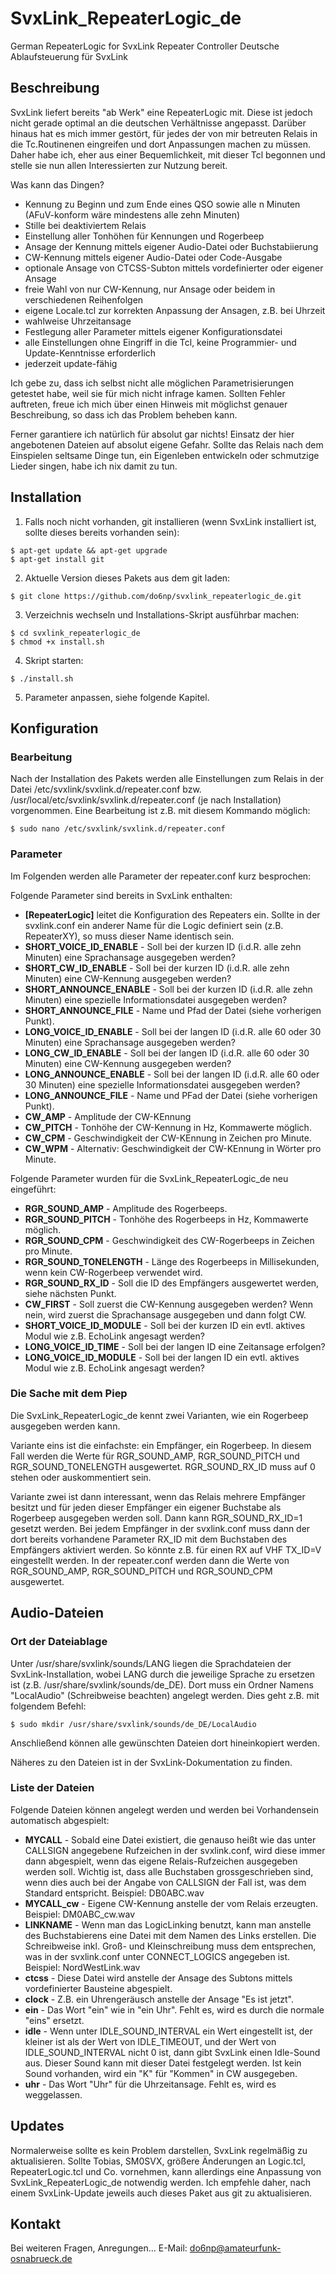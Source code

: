 # SvxLink_RepeaterLogic_de
German RepeaterLogic for SvxLink Repeater Controller
Deutsche Ablaufsteuerung für SvxLink

## Beschreibung

SvxLink liefert bereits "ab Werk" eine RepeaterLogic mit. Diese ist jedoch nicht gerade optimal an die deutschen Verhältnisse angepasst. Darüber hinaus hat es mich immer gestört, für jedes der von mir betreuten Relais in die Tc.Routinenen eingreifen und dort Anpassungen machen zu müssen. Daher habe ich, eher aus einer Bequemlichkeit, mit dieser Tcl begonnen und stelle sie nun allen Interessierten zur Nutzung bereit.

Was kann das Dingen?
* Kennung zu Beginn und zum Ende eines QSO sowie alle n Minuten (AFuV-konform wäre mindestens alle zehn Minuten)
* Stille bei deaktiviertem Relais
* Einstellung aller Tonhöhen für Kennungen und Rogerbeep
* Ansage der Kennung mittels eigener Audio-Datei oder Buchstabiierung
* CW-Kennung mittels eigener Audio-Datei oder Code-Ausgabe
* optionale Ansage von CTCSS-Subton mittels vordefinierter oder eigener Ansage
* freie Wahl von nur CW-Kennung, nur Ansage oder beidem in verschiedenen Reihenfolgen
* eigene Locale.tcl zur korrekten Anpassung der Ansagen, z.B. bei Uhrzeit
* wahlweise Uhrzeitansage
* Festlegung aller Parameter mittels eigener Konfigurationsdatei
* alle Einstellungen ohne Eingriff in die Tcl, keine Programmier- und Update-Kenntnisse erforderlich
* jederzeit update-fähig

Ich gebe zu, dass ich selbst nicht alle möglichen Parametrisierungen getestet habe, weil sie für mich nicht infrage kamen. Sollten Fehler auftreten, freue ich mich über einen Hinweis mit möglichst genauer Beschreibung, so dass ich das Problem beheben kann.

Ferner garantiere ich natürlich für absolut gar nichts! Einsatz der hier angebotenen Dateien auf absolut eigene Gefahr. Sollte das Relais nach dem Einspielen seltsame Dinge tun, ein Eigenleben entwickeln oder schmutzige Lieder singen, habe ich nix damit zu tun.

## Installation

1. Falls noch nicht vorhanden, git installieren (wenn SvxLink installiert ist, sollte dieses bereits vorhanden sein):

```
$ apt-get update && apt-get upgrade
$ apt-get install git
```

2. Aktuelle Version dieses Pakets aus dem git laden:

```
$ git clone https://github.com/do6np/svxlink_repeaterlogic_de.git
```

3. Verzeichnis wechseln und Installations-Skript ausführbar machen:

```
$ cd svxlink_repeaterlogic_de
$ chmod +x install.sh
```

4. Skript starten:

```
$ ./install.sh
```

5. Parameter anpassen, siehe folgende Kapitel.

## Konfiguration

### Bearbeitung

Nach der Installation des Pakets werden alle Einstellungen zum Relais in der Datei /etc/svxlink/svxlink.d/repeater.conf bzw. /usr/local/etc/svxlink/svxlink.d/repeater.conf (je nach Installation) vorgenommen. Eine Bearbeitung ist z.B. mit diesem Kommando möglich:

```
$ sudo nano /etc/svxlink/svxlink.d/repeater.conf
```

### Parameter

Im Folgenden werden alle Parameter der repeater.conf kurz besprochen:

Folgende Parameter sind bereits in SvxLink enthalten:
* __[RepeaterLogic]__ leitet die Konfiguration des Repeaters ein. Sollte in der svxlink.conf ein anderer Name für die Logic definiert sein (z.B. RepeaterXY), so muss dieser Name identisch sein.
* __SHORT_VOICE_ID_ENABLE__ - Soll bei der kurzen ID (i.d.R. alle zehn Minuten) eine Sprachansage ausgegeben werden?
* __SHORT_CW_ID_ENABLE__ - Soll bei der kurzen ID (i.d.R. alle zehn Minuten) eine CW-Kennung ausgegeben werden?
* __SHORT_ANNOUNCE_ENABLE__ - Soll bei der kurzen ID (i.d.R. alle zehn Minuten) eine spezielle Informationsdatei ausgegeben werden?
* __SHORT_ANNOUNCE_FILE__ - Name und Pfad der Datei (siehe vorherigen Punkt).
* __LONG_VOICE_ID_ENABLE__ - Soll bei der langen ID (i.d.R. alle 60 oder 30 Minuten) eine Sprachansage ausgegeben werden?
* __LONG_CW_ID_ENABLE__ - Soll bei der langen ID (i.d.R. alle 60 oder 30 Minuten) eine CW-Kennung ausgegeben werden?
* __LONG_ANNOUNCE_ENABLE__ - Soll bei der langen ID (i.d.R. alle 60 oder 30 Minuten) eine spezielle Informationsdatei ausgegeben werden?
* __LONG_ANNOUNCE_FILE__ - Name und PFad der Datei (siehe vorherigen Punkt).
* __CW_AMP__ - Amplitude der CW-KEnnung
* __CW_PITCH__ - Tonhöhe der CW-Kennung in Hz, Kommawerte möglich.
* __CW_CPM__ - Geschwindigkeit der CW-KEnnung in Zeichen pro Minute.
* __CW_WPM__ - Alternativ: Geschwindigkeit der CW-KEnnung in Wörter pro Minute.

Folgende Parameter wurden für die SvxLink_RepeaterLogic_de neu eingeführt:
* __RGR_SOUND_AMP__ - Amplitude des Rogerbeeps.
* __RGR_SOUND_PITCH__ - Tonhöhe des Rogerbeeps in Hz, Kommawerte möglich.
* __RGR_SOUND_CPM__ - Geschwindigkeit des CW-Rogerbeeps in Zeichen pro Minute.
* __RGR_SOUND_TONELENGTH__ - Länge des Rogerbeeps in Millisekunden, wenn kein CW-Rogerbeep verwendet wird.
* __RGR_SOUND_RX_ID__ - Soll die ID des Empfängers ausgewertet werden, siehe nächsten Punkt.
* __CW_FIRST__ - Soll zuerst die CW-Kennung ausgegeben werden? Wenn nein, wird zuerst die Sprachansage ausgegeben und dann folgt CW.
* __SHORT_VOICE_ID_MODULE__ - Soll bei der kurzen ID ein evtl. aktives Modul wie z.B. EchoLink angesagt werden?
* __LONG_VOICE_ID_TIME__ - Soll bei der langen ID eine Zeitansage erfolgen?
* __LONG_VOICE_ID_MODULE__ - Soll bei der langen ID ein evtl. aktives Modul wie z.B. EchoLink angesagt werden?

### Die Sache mit dem Piep

Die SvxLink_RepeaterLogic_de kennt zwei Varianten, wie ein Rogerbeep ausgegeben werden kann.

Variante eins ist die einfachste: ein Empfänger, ein Rogerbeep. In diesem Fall werden die Werte für RGR_SOUND_AMP, RGR_SOUND_PITCH und RGR_SOUND_TONELENGTH ausgewertet. RGR_SOUND_RX_ID muss auf 0 stehen oder auskommentiert sein.

Variante zwei ist dann interessant, wenn das Relais mehrere Empfänger besitzt und für jeden dieser Empfänger ein eigener Buchstabe als Rogerbeep ausgegeben werden soll. Dann kann RGR_SOUND_RX_ID=1 gesetzt werden. Bei jedem Empfänger in der svxlink.conf muss dann der dort bereits vorhandene Parameter RX_ID mit dem Buchstaben des Empfängers aktiviert werden. So könnte z.B. für einen RX auf VHF TX_ID=V eingestellt werden. In der repeater.conf werden dann die Werte von RGR_SOUND_AMP, RGR_SOUND_PITCH und RGR_SOUND_CPM ausgewertet.

## Audio-Dateien

### Ort der Dateiablage

Unter /usr/share/svxlink/sounds/LANG liegen die Sprachdateien der SvxLink-Installation, wobei LANG durch die jeweilige Sprache zu ersetzen ist (z.B. /usr/share/svxlink/sounds/de_DE). Dort muss ein Ordner Namens "LocalAudio" (Schreibweise beachten) angelegt werden. Dies geht z.B. mit folgendem Befehl:

```
$ sudo mkdir /usr/share/svxlink/sounds/de_DE/LocalAudio
```

Anschließend können alle gewünschten Dateien dort hineinkopiert werden.

Näheres zu den Dateien ist in der SvxLink-Dokumentation zu finden.

### Liste der Dateien

Folgende Dateien können angelegt werden und werden bei Vorhandensein automatisch abgespielt:

* __MYCALL__ - Sobald eine Datei existiert, die genauso heißt wie das unter CALLSIGN angegebene Rufzeichen in der svxlink.conf, wird diese immer dann abgespielt, wenn das eigene Relais-Rufzeichen ausgegeben werden soll. Wichtig ist, dass alle Buchstaben grossgeschrieben sind, wenn dies auch bei der Angabe von CALLSIGN der Fall ist, was dem Standard entspricht. Beispiel: DB0ABC.wav
* __MYCALL_cw__ - Eigene CW-Kennung anstelle der vom Relais erzeugten. Beispiel: DM0ABC_cw.wav
* __LINKNAME__ - Wenn man das LogicLinking benutzt, kann man anstelle des Buchstabierens eine Datei mit dem Namen des Links erstellen. Die Schreibweise inkl. Groß- und Kleinschreibung muss dem entsprechen, was in der svxlink.conf unter CONNECT_LOGICS angegeben ist. Beispiel: NordWestLink.wav
* __ctcss__ - Diese Datei wird anstelle der Ansage des Subtons mittels vordefinierter Bausteine abgespielt.
* __clock__ - Z.B. ein Uhrengeräusch anstelle der Ansage "Es ist jetzt".
* __ein__ - Das Wort "ein" wie in "ein Uhr". Fehlt es, wird es durch die normale "eins" ersetzt.
* __idle__ - Wenn unter IDLE_SOUND_INTERVAL ein Wert eingestellt ist, der kleiner ist als der Wert von IDLE_TIMEOUT, und der Wert von IDLE_SOUND_INTERVAL nicht 0 ist, dann gibt SvxLink einen Idle-Sound aus. Dieser Sound kann mit dieser Datei festgelegt werden. Ist kein Sound vorhanden, wird ein "K" für "Kommen" in CW ausgegeben.
* __uhr__ - Das Wort "Uhr" für die Uhrzeitansage. Fehlt es, wird es weggelassen.

## Updates

Normalerweise sollte es kein Problem darstellen, SvxLink regelmäßig zu aktualisieren. Sollte Tobias, SM0SVX, größere Änderungen an Logic.tcl, RepeaterLogic.tcl und Co. vornehmen, kann allerdings eine Anpassung von SvxLink_RepeaterLogic_de notwendig werden. Ich empfehle daher, nach einem SvxLink-Update jeweils auch dieses Paket aus git zu aktualisieren.

## Kontakt

Bei weiteren Fragen, Anregungen...
E-Mail: <do6np@amateurfunk-osnabrueck.de>  
